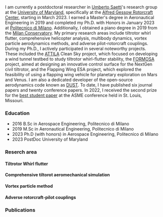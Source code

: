 I am currently a postdoctoral researcher in [Umberto Saetti](https://umbertosaetti.com/)'s research group at the [University of Maryland](https://umd.edu/), specifically at the [Alfred Gessow Rotorcraft Center](http://www.agrc.umd.edu/), starting in March 2023. I earned a Master's degree in Aeronautical Engineering in 2019 and completed my Ph.D. with Honors in January 2023 at [Politecnico di Milano](https://www.polimi.it/). Additionally, I obtained a piano degree in 2019 from the [Milan Conservatory](https://www.consmilano.it/).
My primary research areas include tiltrotor whirl flutter, comprehensive helicopter analysis, multibody dynamics, vortex particle aerodynamics methods, and adverse pilot-rotorcraft couplings.
During my Ph.D., I actively participated in several noteworthy projects. These included the [ATTILA](https://www.attila-project.eu/) Clean Sky project, which focused on developing a wind tunnel testbed to study tiltrotor whirl-flutter stability, the [FORMOSA](https://www.formosa-project.eu/) project, aimed at designing an innovative control surface for the NextGen civil tiltrotor, and the Flapping Wing ESA project, which explored the feasibility of using a flapping wing vehicle for planetary exploration on Mars and Venus.
I am also a dedicated developer of the open-source aerodynamics code known as [DUST](https://public.gitlab.polimi.it/DAER/dust). 
To date, I have published six journal papers and twenty conference papers. In 2022, I received the second prize for the [best student paper](https://www.aero.polimi.it/it/magazine/asme-idetc-msndc-alessandro-cocco-awarded-second-best-student-paper) at the ASME conference held in St. Louis, Missouri.

### Education 
- 2016 B.Sc in Aerospace Engineering, Politecnico di Milano
- 2019 M.Sc in Aeronautical Engineering, Politecnico di Milano
- 2023 Ph.D (with honors) in Aerospace Engineering, Politecnico di Milano 
- 2023 PostDoc University of Maryland

### Reserch area 
#### Tiltrotor Whirl flutter
 
#### Comprehensive tiltorot aeromechanical simulation 
#### Vortex particle method 
#### Adverse rotorcraft-pilot couplings
  
### Publications 




